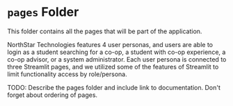 # `pages` Folder

This folder contains all the pages that will be part of the application. 

NorthStar Technologies features 4 user personas, and users are able to login as a student searching for a co-op, a student with co-op experience, a co-op advisor, or a system administrator. Each user persona is connected to three Streamlit pages, and we utilized some of the features of Streamlit to limit functionality access by role/persona.

TODO: Describe the pages folder and include link to documentation. Don't forget about ordering of pages.
